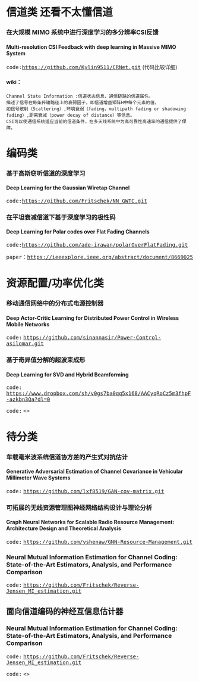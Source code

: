 # 信道类  还看不太懂信道

### 在大规模 MIMO 系统中进行深度学习的多分辨率CSI反馈
#### Multi-resolution CSI Feedback with deep learning in Massive MIMO System  

<kbd>code:</kbd><kbd><https://github.com/Kylin9511/CRNet.git></kbd>  (代码比较详细)  

#### wiki：
    Channel State Information :信道状态信息，通信链路的信道属性。
    描述了信号在每条传输路径上的衰弱因子，即信道增益矩阵H中每个元素的值，
    如信号散射（Scattering）,环境衰弱（fading，multipath fading or shadowing fading）,距离衰减（power decay of distance）等信息。
    CSI可以使通信系统适应当前的信道条件，在多天线系统中为高可靠性高速率的通信提供了保障。

# 编码类
### 基于高斯窃听信道的深度学习
#### Deep Learning for the Gaussian Wiretap Channel  

<kbd>code:</kbd><kbd><https://github.com/Fritschek/NN_GWTC.git></kbd>

### 在平坦衰减信道下基于深度学习的极性码
#### Deep Learning for Polar codes over Flat Fading Channels
<kbd>code:</kbd><kbd><https://github.com/ade-irawan/polarOverFlatFading.git></kbd>
 
<kbd>paper：</kbd><kbd><https://ieeexplore.ieee.org/abstract/document/8669025></kbd>

# 资源配置/功率优化类
### 移动通信网络中的分布式电源控制器
#### Deep Actor-Critic Learning for Distributed Power Control in Wireless Mobile Networks
<kbd>code:</kbd>  <kbd><https://github.com/sinannasir/Power-Control-asilomar.git></kbd>  

### 基于奇异值分解的超波束成形  
#### Deep Learning for SVD and Hybrid Beamforming  
<kbd>code:</kbd>  <kbd><https://www.dropbox.com/sh/v0gs7ba0qq5x168/AACyqRoCz5m3fhpF-azkbn3Qa?dl=0></kbd>  

<kbd>code:</kbd>  <kbd><></kbd>  
# 待分类
### 车载毫米波系统信道协方差的产生式对抗估计
#### Generative Adversarial Estimation of Channel Covariance in Vehicular Millimeter Wave Systems  
<kbd>code:</kbd>  <kbd><https://github.com/lxf8519/GAN-cov-matrix.git></kbd>

### 可拓展的无线资源管理图神经网络结构设计与理论分析
#### Graph Neural Networks for Scalable Radio Resource Management: Architecture Design and Theoretical Analysis  

<kbd>code:</kbd>  <kbd><https://github.com/yshenaw/GNN-Resource-Management.git></kbd>
 
### Neural Mutual Information Estimation for Channel Coding: State-of-the-Art Estimators, Analysis, and Performance Comparison  
<kbd>code:</kbd>  <kbd><https://github.com/Fritschek/Reverse-Jensen_MI_estimation.git></kbd>  

## 面向信道编码的神经互信息估计器 
### Neural Mutual Information Estimation for Channel Coding: State-of-the-Art Estimators, Analysis, and Performance Comparison  
<kbd>code:</kbd>  <kbd><https://github.com/Fritschek/Reverse-Jensen_MI_estimation.git></kbd> 

<kbd>code:</kbd>  <kbd><></kbd>  
